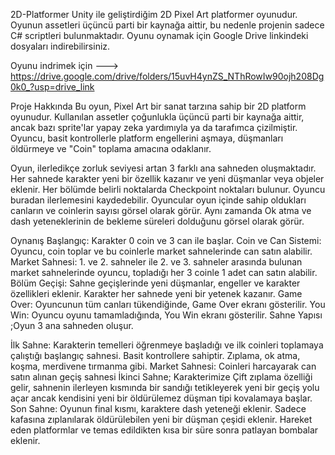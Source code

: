 2D-Platformer
Unity ile geliştirdiğim 2D Pixel Art platformer oyunudur. Oyunun assetleri üçüncü parti bir kaynağa aittir, bu nedenle projenin sadece C# scriptleri bulunmaktadır. Oyunu oynamak için Google Drive linkindeki dosyaları indirebilirsiniz.

Oyunu indrimek için ---> https://drive.google.com/drive/folders/15uvH4ynZS_NThRowIw90ojh208Dg0k0_?usp=drive_link

Proje Hakkında
Bu oyun, Pixel Art bir sanat tarzına sahip bir 2D platform oyunudur. Kullanılan assetler çoğunlukla üçüncü parti bir kaynağa aittir, ancak bazı sprite'lar yapay zeka yardımıyla ya da tarafımca çizilmiştir. Oyuncu, basit kontrollerle platform engellerini aşmaya, düşmanları öldürmeye ve "Coin" toplama amacına odaklanır.

Oyun, ilerledikçe zorluk seviyesi artan 3 farklı ana sahneden oluşmaktadır. Her sahnede karakter yeni bir özellik kazanır ve yeni düşmanlar veya objeler eklenir. Her bölümde belirli noktalarda Checkpoint noktaları bulunur. Oyuncu buradan ilerlemesini kaydedebilir. Oyuncular oyun içinde sahip oldukları canların ve coinlerin sayısı görsel olarak görür. Aynı zamanda Ok atma ve dash yeteneklerinin de bekleme süreleri dolduğunu görsel olarak görür.

Oynanış
Başlangıç: Karakter 0 coin ve 3 can ile başlar.
Coin ve Can Sistemi: Oyuncu, coin toplar ve bu coinlerle market sahnelerinde can satın alabilir.
Market Sahnesi: 1. ve 2. sahneler ile 2. ve 3. sahneler arasında bulunan market sahnelerinde oyuncu, topladığı her 3 coinle 1 adet can satın alabilir.
Bölüm Geçişi: Sahne geçişlerinde yeni düşmanlar, engeller ve karakter özellikleri eklenir. Karakter her sahnede yeni bir yetenek kazanır.
Game Over: Oyuncunun tüm canları tükendiğinde, Game Over ekranı gösterilir.
You Win: Oyuncu oyunu tamamladığında, You Win ekranı gösterilir.
Sahne Yapısı ;Oyun 3 ana sahneden oluşur.


İlk Sahne: Karakterin temelleri öğrenmeye başladığı ve ilk coinleri toplamaya çalıştığı başlangıç sahnesi. Basit kontrollere sahiptir. Zıplama, ok atma, koşma, merdivene tırmanma gibi.
Market Sahnesi: Coinleri harcayarak can satın alınan geçiş sahnesi
İkinci Sahne; Karakterimize Çift zıplama özelliği gelir, sahnenin ilerleyen kısmında bir sandığı tetikleyerek yeni bir geçiş yolu açar ancak kendisini yeni bir öldürülemez düşman tipi kovalamaya başlar.
Son Sahne: Oyunun final kısmı, karaktere dash yeteneği eklenir. Sadece kafasına zıplanılarak öldürülebilen yeni bir düşman çeşidi eklenir. Hareket eden platformlar ve temas edildikten kısa bir süre sonra patlayan bombalar eklenir.


